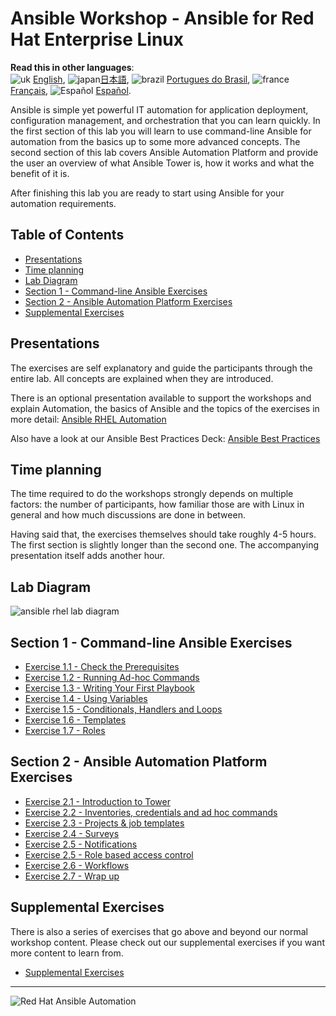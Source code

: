 # Ansible Workshop - Ansible for Red Hat Enterprise Linux

**Read this in other languages**:
<br>![uk](../../images/uk.png) [English](README.md),  ![japan](../../images/japan.png)[日本語](README.ja.md), ![brazil](../../images/brazil.png) [Portugues do Brasil](README.pt-br.md), ![france](../../images/fr.png) [Français](README.fr.md), ![Español](../../images/col.png) [Español](README.es.md).
<br>

Ansible is simple yet powerful IT automation for application deployment, configuration management, and orchestration that you can learn quickly. In the first section of this lab you will learn to use command-line Ansible for automation from the basics up to some more advanced concepts. The second section of this lab covers Ansible Automation Platform and provide the user an overview of what Ansible Tower is, how it works and what the benefit of it is.

After finishing this lab you are ready to start using Ansible for your automation requirements.

## Table of Contents

* [Presentations](#presentations)
* [Time planning](#time-planning)
* [Lab Diagram](#lab-diagram)
* [Section 1 - Command-line Ansible Exercises](#section-1---command-line-ansible-exercises)
* [Section 2 - Ansible Automation Platform Exercises](#section-2---ansible-automation-platform-exercises)
* [Supplemental Exercises](#supplemental-exercises)

## Presentations

The exercises are self explanatory and guide the participants through the entire lab. All concepts are explained when they are introduced.

There is an optional presentation available to support the workshops and explain Automation, the basics of Ansible and the topics of the exercises in more detail:
[Ansible RHEL Automation](../../decks/ansible_rhel.pdf)

Also have a look at our Ansible Best Practices Deck:
[Ansible Best Practices](../../decks/ansible_best_practices.pdf)

## Time planning

The time required to do the workshops strongly depends on multiple factors: the number of participants, how familiar those are with Linux in general and how much discussions are done in between.

Having said that, the exercises themselves should take roughly 4-5 hours. The first section is slightly longer than the second one. The accompanying presentation itself adds another hour.

## Lab Diagram

![ansible rhel lab diagram](../../images/rhel_lab_diagram.png)

## Section 1 - Command-line Ansible Exercises

* [Exercise 1.1 - Check the Prerequisites](1.1-setup)
* [Exercise 1.2 - Running Ad-hoc Commands](1.2-adhoc)
* [Exercise 1.3 - Writing Your First Playbook](1.3-playbook)
* [Exercise 1.4 - Using Variables](1.4-variables)
* [Exercise 1.5 - Conditionals, Handlers and Loops](1.5-handlers)
* [Exercise 1.6 - Templates](1.6-templates)
* [Exercise 1.7 - Roles](1.7-role)

## Section 2 - Ansible Automation Platform Exercises

* [Exercise 2.1 - Introduction to Tower](2.1-intro)
* [Exercise 2.2 - Inventories, credentials and ad hoc commands](2.2-cred)
* [Exercise 2.3 - Projects & job templates](2.3-projects)
* [Exercise 2.4 - Surveys](2.4-surveys)
* [Exercise 2.5 - Notifications](2.5-notifications)
* [Exercise 2.5 - Role based access control](2.5-rbac)
* [Exercise 2.6 - Workflows](2.6-workflows)
* [Exercise 2.7 - Wrap up](2.7-wrap)

## Supplemental Exercises

There is also a series of exercises that go above and beyond our normal workshop content.  Please check out our supplemental exercises if you want more content to learn from.

* [Supplemental Exercises](supplemental)

---
![Red Hat Ansible Automation](../../images/rh-ansible-automation-platform.png)
